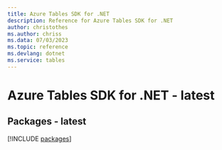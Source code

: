 ```yaml
---
title: Azure Tables SDK for .NET
description: Reference for Azure Tables SDK for .NET
author: christothes
ms.author: chriss
ms.data: 07/03/2023
ms.topic: reference
ms.devlang: dotnet
ms.service: tables
---
```

# Azure Tables SDK for .NET - latest
## Packages - latest
[!INCLUDE [packages](tables-index.md)]